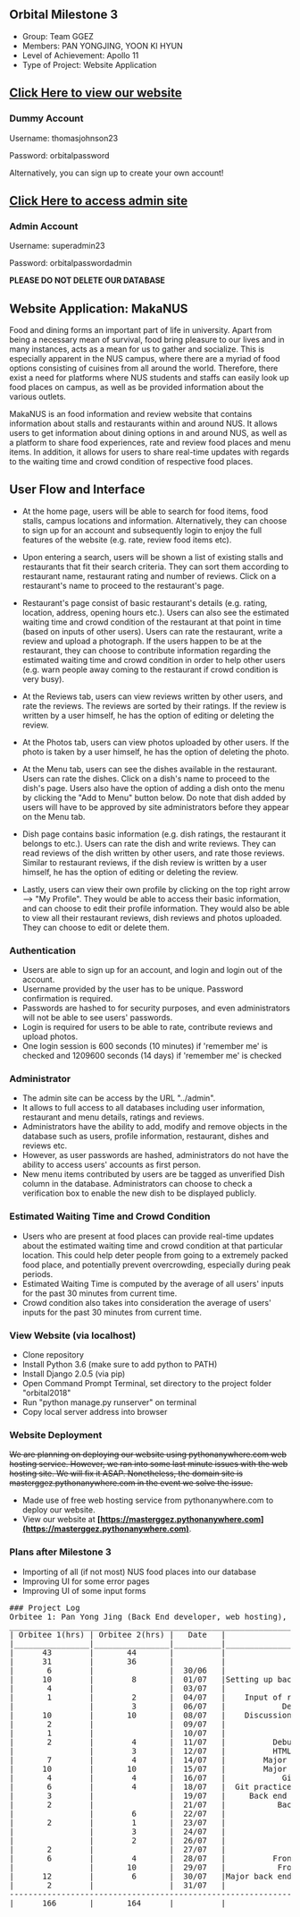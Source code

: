 ## Orbital Milestone 3
- Group: Team GGEZ
- Members: PAN YONGJING, YOON KI HYUN
- Level of Achievement: Apollo 11
- Type of Project: Website Application

## **[Click Here to view our website](https://masterggez.pythonanywhere.com)**

### Dummy Account
Username: thomasjohnson23

Password: orbitalpassword

Alternatively, you can sign up to create your own account!

## **[Click Here to access admin site](https://masterggez.pythonanywhere.com/admin)**

### Admin Account
Username: superadmin23

Password: orbitalpasswordadmin

**PLEASE DO NOT DELETE OUR DATABASE**


## Website Application: MakaNUS

Food and dining forms an important part of life in university. Apart from being a necessary mean of survival, food bring pleasure to our lives and in many instances, acts as a mean for us to gather and socialize. This is especially apparent in the NUS campus, where there are a myriad of food options consisting of cuisines from all around the world. Therefore, there exist a need for platforms where NUS students and staffs can easily look up food places on campus, as well as be provided information about the various outlets.

MakaNUS is an food information and review website that contains information about stalls and restaurants within and around NUS. It allows users to get information about dining options in and around NUS, as well as a platform to share food experiences, rate and review food places and menu items. In addition, it allows for users to share real-time updates with regards to the waiting time and crowd condition of respective food places.

## User Flow and Interface

- At the home page, users will be able to search for food items, food stalls, campus locations and information. Alternatively, they can choose to sign up for an account and subsequently login to enjoy the full features of the website (e.g. rate, review food items etc).
- Upon entering a search, users will be shown a list of existing stalls and restaurants that fit their search criteria. They can sort them according to restaurant name, restaurant rating and number of reviews. Click on a restaurant's name to proceed to the restaurant's page.

- Restaurant's page consist of basic restaurant's details (e.g. rating, location, address, opening hours etc.). Users can also see the estimated waiting time and crowd condition of the restaurant at that point in time (based on inputs of other users). Users can rate the restaurant, write a review and upload a photograph. If the users happen to be at the restaurant, they can choose to contribute information regarding the estimated waiting time and crowd condition in order to help other users (e.g. warn people away coming to the restaurant if crowd condition is very busy).
- At the Reviews tab, users can view reviews written by other users, and rate the reviews. The reviews are sorted by their ratings. If the review is written by a user himself, he has the option of editing or deleting the review.
- At the Photos tab, users can view photos uploaded by other users. If the photo is taken by a user himself, he has the option of deleting the photo.
- At the Menu tab, users can see the dishes available in the restaurant. Users can rate the dishes. Click on a dish's name to proceed to the dish's page. Users also have the option of adding a dish onto the menu by clicking the "Add to Menu" button below. Do note that dish added by users will have to be approved by site administrators before they appear on the Menu tab.

- Dish page contains basic information (e.g. dish ratings, the restaurant it belongs to etc.). Users can rate the dish and write reviews. They can read reviews of the dish written by other users, and rate those reviews. Similar to restaurant reviews, if the dish review is written by a user himself, he has the option of editing or deleting the review.

- Lastly, users can view their own profile by clicking on the top right arrow --> "My Profile". They would be able to access their basic information, and can choose to edit their profile information. They would also be able to view all their restaurant reviews, dish reviews and photos uploaded. They can choose to edit or delete them.

### Authentication

- Users are able to sign up for an account, and login and login out of the account.  
- Username provided by the user has to be unique. Password confirmation is required.
- Passwords are hashed to for security purposes, and even administrators will not be able to see users' passwords.
- Login is required for users to be able to rate, contribute reviews and upload photos.
- One login session is 600 seconds (10 minutes) if 'remember me' is checked and 1209600 seconds (14 days) if 'remember me' is checked

### Administrator

- The admin site can be access by the URL "../admin".
- It allows to full access to all databases including user information, restaurant and menu details, ratings and reviews.
- Administrators have the ability to add, modify and remove objects in the database such as users, profile information, restaurant, dishes and reviews etc.
- However, as user passwords are hashed, administrators do not have the ability to access users' accounts as first person.
- New menu items contributed by users are be tagged as unverified Dish column in the database. Administrators can choose to check a verification box to enable the new dish to be displayed publicly.

### Estimated Waiting Time and Crowd Condition

- Users who are present at food places can provide real-time updates about the estimated waiting time and crowd condition at that particular location. This could help deter people from going to a extremely packed food place, and potentially prevent overcrowding, especially during peak periods.
- Estimated Waiting Time is computed by the average of all users' inputs for the past 30 minutes from current time.
- Crowd condition also takes into consideration the average of users' inputs for the past 30 minutes from current time.

### View Website (via localhost)

- Clone repository
- Install Python 3.6 (make sure to add python to PATH)
- Install Django 2.0.5 (via pip)
- Open Command Prompt Terminal, set directory to the project folder "orbital2018"
- Run "python manage.py runserver" on terminal
- Copy local server address into browser

### Website Deployment

~~We are planning on deploying our website using pythonanywhere.com web hosting service. However, we ran into some last minute issues with the web hosting site. We will fix it ASAP. Nonetheless, the domain site is masterggez.pythonanywhere.com in the event we solve the issue.~~

- Made use of free web hosting service from pythonanywhere.com to deploy our website.
- View our  website at **[https://masterggez.pythonanywhere.com](https://masterggez.pythonanywhere.com)**.

### Plans after Milestone 3

- Importing of all (if not most) NUS food places into our database
- Improving UI for some error pages
- Improving UI of some input forms

<pre>
### Project Log
Orbitee 1: Pan Yong Jing (Back End developer, web hosting), Orbitee 2: Yoon Ki Hyun (Front End developer)
___________________________________________________________________________________________________
| Orbitee 1(hrs) | Orbitee 2(hrs) |   Date   |                      Task                           |
|________________|________________|__________|____________________________________________________ |
|      43        |       44       |          |                    Milestone 1                      |
|      31        |       36       |          |                    Milestone 2                      |
|       6        |                |  30/06   |              Setting up back end (django)           |
|      10        |        8       |  01/07   |Setting up back end&combining back end with front end|
|       4        |                |  03/07   |               Setting up database                   |
|       1        |        2       |  04/07   |    Input of randomised values for testing & design  |
|                |        3       |  06/07   |            Design changes to the website            |
|      10        |       10       |  08/07   |    Discussion & Major front end & back end update   |
|       2        |                |  09/07   |                    Debugging                        |      
|       1        |                |  10/07   |                    Debugging                        |
|       2        |        4       |  11/07   |          Debugging & Redesign of the website        |
|                |        3       |  12/07   |          HTML/CSS styling & commenting              |
|       7        |        4       |  14/07   |        Major front end & back end update            |
|      10        |       10       |  15/07   |        Major front end & back end update            |
|       4        |        4       |  16/07   |            Git practice with our mentor             |
|       6        |        4       |  18/07   |  Git practice with our mentor + backend development |
|       3        |                |  19/07   |     Back end (restaurant page, search, pagination)  |
|       2        |                |  21/07   |           Back end (profile page skeleton)          |
|                |        6       |  22/07   |                    Front end                        |
|       2        |        1       |  23/07   |                  Minor back end                     |
|                |        3       |  24/07   |                    Front end                        |
|                |        2       |  26/07   |               Front end (Modal)                     |
|       2        |                |  27/07   |                 Work on database                    |
|       6        |        4       |  28/07   |          Front end & back end edits                 |
|                |       10       |  29/07   |           Front end javascript & styling            |
|      12        |        6       |  30/07   |Major back end update & front end styling&MILESTONE 3|
|       2        |                |  31/07   |              Minor back end & web hosting           |
---------------------------------------------------------------------------------------------------
|      166       |       164      |          |                    Grand Total                      |
</pre>
